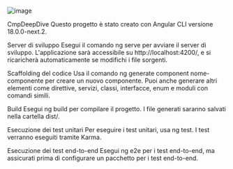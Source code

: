 

![image](https://github.com/user-attachments/assets/d3d63e57-7d45-47e9-a944-92d80fc20fca)










CmpDeepDive
Questo progetto è stato creato con Angular CLI versione 18.0.0-next.2.

Server di sviluppo
Esegui il comando ng serve per avviare il server di sviluppo. L'applicazione sarà accessibile su http://localhost:4200/, e si ricaricherà automaticamente se modifichi i file sorgenti.

Scaffolding del codice
Usa il comando ng generate component nome-componente per creare un nuovo componente. Puoi anche generare altri elementi come direttive, servizi, classi, interfacce, enum e moduli con comandi simili.

Build
Esegui ng build per compilare il progetto. I file generati saranno salvati nella cartella dist/.

Esecuzione dei test unitari
Per eseguire i test unitari, usa ng test. I test verranno eseguiti tramite Karma.

Esecuzione dei test end-to-end
Esegui ng e2e per i test end-to-end, ma assicurati prima di configurare un pacchetto per i test end-to-end.
